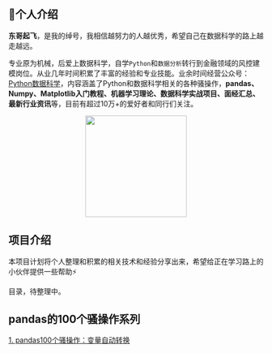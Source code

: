 ## 📝个人介绍

**东哥起飞**，是我的绰号，我相信越努力的人越优秀，希望自己在数据科学的路上越走越远。

专业原为机械，后爱上数据科学，自学`Python`和`数据分析`转行到金融领域的风控建模岗位。从业几年时间积累了丰富的经验和专业技能。业余时间经营公众号：[Python数据科学](https://mp.weixin.qq.com/s/QKGi7bO3mpCWmsFEwuFFTw)，内容涵盖了Python和数据科学相关的各种骚操作，**pandas、Numpy、Matplotlib入门教程、机器学习理论、数据科学实战项目、面经汇总、最新行业资讯**等，目前有超过10万+的爱好者和同行们关注。

<div align=center>
<img src="http://www.datadeepin.com/wp-content/uploads/2020/10/2020100710282219.jpg" width="200" height="200" />
</div>

## 项目介绍

本项目计划将个人整理和积累的相关技术和经验分享出来，希望给正在学习路上的小伙伴提供一些帮助⚡

目录，待整理中。

## pandas的100个骚操作系列

[1. pandas100个骚操作：变量自动转换](https://github.com/xiaoyusmd/PythonDataScience/blob/main/pands100-tricks/pandas100%E4%B8%AA%E9%AA%9A%E6%93%8D%E4%BD%9C%E4%B8%80%EF%BC%9A%E5%8F%98%E9%87%8F%E8%87%AA%E5%8A%A8%E8%BD%AC%E6%8D%A2.md)

